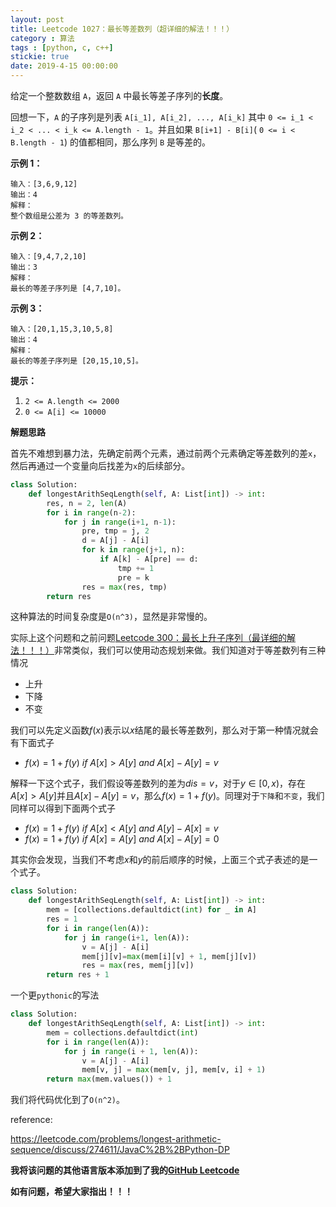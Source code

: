```yaml
---
layout: post
title: Leetcode 1027：最长等差数列（超详细的解法！！！）
category : 算法
tags : [python, c, c++]
stickie: true
date: 2019-4-15 00:00:00
---
```


给定一个整数数组 `A`，返回 `A` 中最长等差子序列的**长度**。

回想一下，`A` 的子序列是列表 `A[i_1], A[i_2], ..., A[i_k]` 其中 `0 <= i_1 < i_2 < ... < i_k <= A.length - 1`。并且如果 `B[i+1] - B[i]`( `0 <= i < B.length - 1`) 的值都相同，那么序列 `B` 是等差的。

**示例 1：**

```
输入：[3,6,9,12]
输出：4
解释： 
整个数组是公差为 3 的等差数列。
```

**示例 2：**

```
输入：[9,4,7,2,10]
输出：3
解释：
最长的等差子序列是 [4,7,10]。
```

**示例 3：**

```
输入：[20,1,15,3,10,5,8]
输出：4
解释：
最长的等差子序列是 [20,15,10,5]。
```

**提示：**

1. `2 <= A.length <= 2000`
2. `0 <= A[i] <= 10000`

**解题思路**

首先不难想到暴力法，先确定前两个元素，通过前两个元素确定等差数列的差`x`，然后再通过一个变量向后找差为`x`的后续部分。

```python
class Solution:
    def longestArithSeqLength(self, A: List[int]) -> int:
        res, n = 2, len(A)
        for i in range(n-2):
            for j in range(i+1, n-1):
                pre, tmp = j, 2
                d = A[j] - A[i]
                for k in range(j+1, n):
                    if A[k] - A[pre] == d:
                        tmp += 1
                        pre = k
                res = max(res, tmp)
        return res
```

这种算法的时间复杂度是`O(n^3)`，显然是非常慢的。

实际上这个问题和之前问题[Leetcode 300：最长上升子序列（最详细的解法！！！）](https://blog.csdn.net/qq_17550379/article/details/82871892)非常类似，我们可以使用动态规划来做。我们知道对于等差数列有三种情况

- 上升
- 下降
- 不变

我们可以先定义函数$f(x)$表示以$x$结尾的最长等差数列，那么对于第一种情况就会有下面式子

- $f(x)=1+f(y)\ if\ A[x]>A[y]\ and\ A[x]-A[y]=v$

解释一下这个式子，我们假设等差数列的差为$dis=v$，对于$y\in[0,x)$，存在$A[x]>A[y]$并且$A[x]-A[y]=v$，那么$f(x)=1+f(y)$。同理对于`下降`和`不变`，我们同样可以得到下面两个式子

- $f(x)=1+f(y)\ if\ A[x]<A[y]\ and\ A[y]-A[x]=v$
- $f(x)=1+f(y)\ if\ A[x]=A[y]\ and\ A[x]-A[y]=0$

其实你会发现，当我们不考虑$x$和$y$的前后顺序的时候，上面三个式子表述的是一个式子。

```python
class Solution:
    def longestArithSeqLength(self, A: List[int]) -> int:
        mem = [collections.defaultdict(int) for _ in A]
        res = 1
        for i in range(len(A)):
            for j in range(i+1, len(A)):
                v = A[j] - A[i]
                mem[j][v]=max(mem[i][v] + 1, mem[j][v])
                res = max(res, mem[j][v])
        return res + 1
```

一个更`pythonic`的写法

```python
class Solution:
    def longestArithSeqLength(self, A: List[int]) -> int:
        mem = collections.defaultdict(int)
        for i in range(len(A)):
            for j in range(i + 1, len(A)):
                v = A[j] - A[i]
                mem[v, j] = max(mem[v, j], mem[v, i] + 1)
        return max(mem.values()) + 1
```

我们将代码优化到了`O(n^2)`。

reference:

https://leetcode.com/problems/longest-arithmetic-sequence/discuss/274611/JavaC%2B%2BPython-DP

**我将该问题的其他语言版本添加到了我的[GitHub Leetcode](https://github.com/luliyucoordinate/Leetcode)**

**如有问题，希望大家指出！！！**